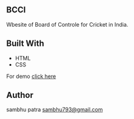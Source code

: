 ## BCCI 
Wbesite of Board of Controle for Cricket in India.
## Built With
- HTML
- CSS

For demo [click here](https://bcci-webpage.herokuapp.com/)
## Author
sambhu patra sambhu793@gmail.com 
